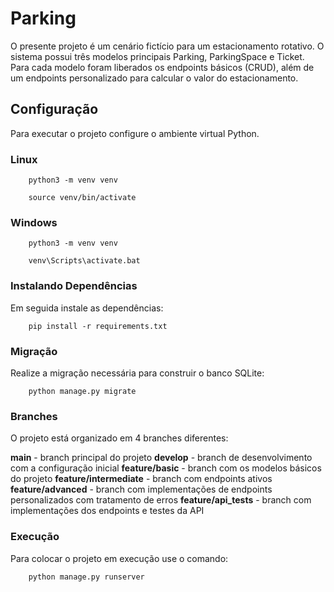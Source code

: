 # Parking

O presente projeto é um cenário fictício para um estacionamento rotativo. O sistema possui três modelos principais Parking, ParkingSpace e Ticket. Para cada modelo foram liberados os endpoints básicos (CRUD), além de um endpoints personalizado para calcular o valor do estacionamento.

## Configuração

Para executar o projeto configure o ambiente virtual Python. 

### Linux

~~~
    python3 -m venv venv
~~~
~~~
    source venv/bin/activate
~~~

### Windows

~~~
    python3 -m venv venv
~~~
~~~
    venv\Scripts\activate.bat
~~~

### Instalando Dependências

Em seguida instale as dependências:

~~~
    pip install -r requirements.txt
~~~

### Migração

Realize a migração necessária para construir o banco SQLite:

~~~
    python manage.py migrate
~~~

### Branches

O projeto está organizado em 4 branches diferentes:


**main** - branch principal do projeto
**develop** - branch de desenvolvimento com a configuração inicial
**feature/basic** - branch com os modelos básicos do projeto
**feature/intermediate** - branch com endpoints ativos
**feature/advanced** - branch com implementações de endpoints personalizados com tratamento de erros
**feature/api_tests** - branch com implementações dos endpoints e testes da API


### Execução

Para colocar o projeto em execução use o comando:

~~~
    python manage.py runserver
~~~